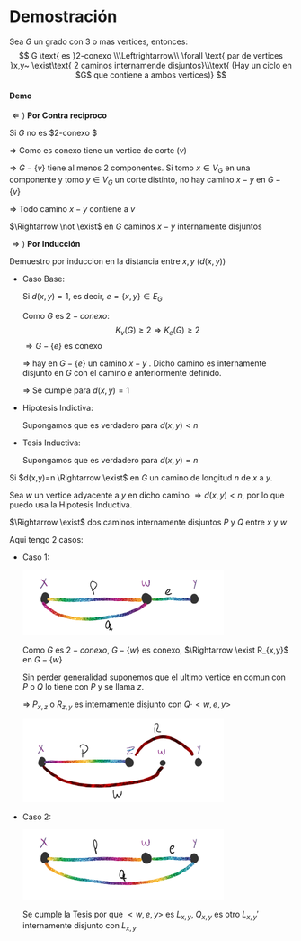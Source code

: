 # Demostración

Sea $G$ un grado con 3 o mas vertices, entonces:
$$
G \text{ es }2-conexo \\\Leftrightarrow\\ \forall \text{ par de vertices }x,y~ \exist\text{ 2 caminos internamende disjuntos}\\\text{ (Hay un ciclo en $G$ que contiene a ambos vertices)}
$$

#### Demo

$\Leftarrow)$ **Por Contra reciproco**

Si $G$ no es $2-conexo $

$\Rightarrow$ Como es conexo tiene un vertice de corte ($v$)

$\Rightarrow$ $G-\{v\}$ tiene al menos 2 componentes. Si tomo $x \in V_G$ en una componente y tomo $y \in V_G$ un corte distinto, no hay camino $x-y$ en $G-\{v\}$ 

$\Rightarrow$ Todo camino $x-y$ contiene a $v$

$\Rightarrow \not \exist$ en $G$ caminos $x-y$ internamente disjuntos

$\Rightarrow)$ **Por Inducción**

Demuestro por induccion en la distancia entre $x,y$ ($d(x,y)$)

- Caso Base:

  Si $d(x,y)=1$, es decir, $e=\{x,y\} \in E_G$

  Como $G$ es $2-conexo$:
  $$
  K_v(G)\ge 2 \Rightarrow K_e(G)\ge2
  $$
  $\Rightarrow G-\{e\}$ es conexo

  $\Rightarrow$ hay en $G-\{e\}$ un camino $x-y$ . Dicho camino es internamente disjunto en $G$ con el camino $e$ anteriormente definido.

  $\Rightarrow$ Se cumple para $d(x,y)=1$ 

- Hipotesis Indictiva:

  Supongamos que es verdadero para $d(x,y)<n$

- Tesis Inductiva:

  Supongamos que es verdadero para $d(x,y) = n$



Si $d(x,y)=n \Rightarrow \exist$ en $G$ un camino de longitud $n$ de $x$ a $y$.

Sea $w$ un vertice adyacente a $y$ en dicho camino $\Rightarrow d(x,y)< n$, por lo que puedo usa la Hipotesis Inductiva.

$\Rightarrow \exist$ dos caminos internamente disjuntos $P$ y $Q$ entre $x$ y $w$   

Aqui tengo 2 casos:

- Caso 1:

  <img src="../../Resources/clip_image001.png" alt="img" style="zoom:35%;" />

  Como $G$ es $2-conexo$, $G-\{w\}$ es conexo, $\Rightarrow \exist R_{x,y}$ en $G-\{w\}$

  Sin perder generalidad suponemos que el ultimo vertice en comun con $P$ o $Q$ lo tiene con $P$ y se llama $z$.

  $\Rightarrow$ $P_{x,z}$ o $R_{z,y}$ es internamente disjunto con $Q \cdot <w,e,y>$

  <img src="../../Resources/clip_image001-1568029971000.png" alt="img" style="zoom:35%;" />

- Caso 2: 

  <img src="../../Resources/clip_image001-1568029301624.png" alt="img" style="zoom:35%;" />

  Se cumple la Tesis por que $<w,e,y>$ es $L_{x,y}$, $Q_{x,y}$ es otro $L_{x,y}'$ internamente disjunto con $L_{x,y}$
